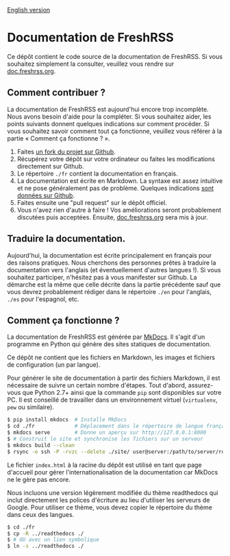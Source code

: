 [English version](README.md)

# Documentation de FreshRSS

Ce dépôt contient le code source de la documentation de FreshRSS. Si vous souhaitez simplement la consulter, veuillez vous rendre sur [doc.freshrss.org](http://doc.freshrss.org).

## Comment contribuer ?

La documentation de FreshRSS est aujourd'hui encore trop incomplète. Nous avons besoin d'aide pour la compléter. Si vous souhaitez aider, les points suivants donnent quelques indications sur comment procéder. Si vous souhaitez savoir comment tout ça fonctionne, veuillez vous référer à la partie « Comment ça fonctionne ? ».

1. Faites [un fork du projet sur Github](https://github.com/FreshRSS/documentation).
2. Récupérez votre dépôt sur votre ordinateur ou faites les modifications directement sur Github.
3. Le répertoire  ```./fr``` contient la documentation en français.
4. La documentation est écrite en Markdown. La syntaxe est assez intuitive et ne pose généralement pas de problème. Quelques indications [sont données sur Github](https://guides.github.com/features/mastering-markdown/).
5. Faites ensuite une "pull request" sur le dépôt officiel.
6. Vous n'avez rien d'autre à faire ! Vos améliorations seront probablement discutées puis acceptées. Ensuite, [doc.freshrss.org](http://doc.freshrss.org) sera mis à jour.

## Traduire la documentation.

Aujourd'hui, la documentation est écrite principalement en français pour des raisons pratiques. Nous cherchons des personnes prêtes à traduire la documentation vers l'anglais (et éventuellement d'autres langues !). Si vous souhaitez participer, n'hésitez pas à vous manifester sur Github. La démarche est la même que celle décrite dans la partie précédente sauf que vous devrez probablement rédiger dans le répertoire ```./en``` pour l'anglais, ```./es``` pour l'espagnol, etc.

## Comment ça fonctionne ?

La documentation de FreshRSS est générée par [MkDocs](http://www.mkdocs.org/). Il s'agit d'un programme en Python qui génère des sites statiques de documentation.

Ce dépôt ne contient que les fichiers en Markdown, les images et fichiers de configuration (un par langue).

Pour générer le site de documentation à partir des fichiers Markdown, il est nécessaire de suivre un certain nombre d'étapes. Tout d'abord, assurez-vous que Python 2.7+ ainsi que la commande `pip` sont disponibles sur votre PC. Il est conseillé de travailler dans un environnement virtuel (`virtualenv`, `pew` ou similaire).

```bash
$ pip install mkdocs  # Installe MkDocs
$ cd ./fr             # Déplacement dans le répertoire de langue française
$ mkdocs serve        # Donne un aperçu sur http://127.0.0.1:8000
$ # Construit le site et synchronise les fichiers sur un serveur
$ mkdocs build --clean
$ rsync -e ssh -P -rvzc --delete ./site/ user@server:/path/to/server/root/fr
```

Le fichier `index.html` à la racine du dépôt est utilisé en tant que page d'accueil pour gérer l'internationalisation de la documentation car MkDocs ne le gère pas encore.

Nous incluons une version légèrement modifiée du thème readthedocs qui inclut directement les polices d'écriture au lieu d'utiliser les serveurs de Google. Pour utiliser ce thème, vous devez copier le répertoire du thème dans ceux des langues.

```bash
$ cd ./fr
$ cp -R ../readthedocs ./
$ # OU avec un lien symbolique
$ ln -s ../readthedocs ./
```
